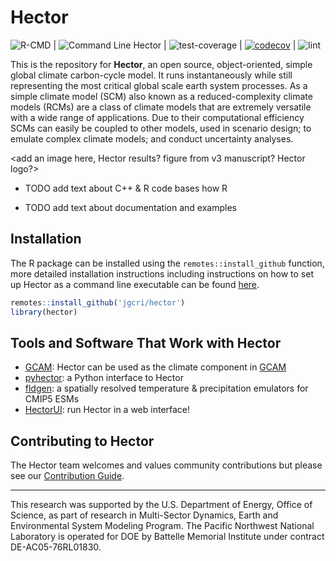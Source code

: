 
Hector
======

![R-CMD](https://github.com/JGCRI/hector/workflows/R-CMD/badge.svg) | 
![Command Line Hector](https://github.com/JGCRI/hector/workflows/Command%20Line%20Hector/badge.svg) | 
![test-coverage](https://github.com/JGCRI/hector/workflows/test-coverage/badge.svg) | 
[![codecov](https://codecov.io/gh/JGCRI/hector/branch/master/graph/badge.svg?token=EGM0lXDxRv)](https://codecov.io/gh/JGCRI/hector) | 
![lint](https://github.com/JGCRI/hector/workflows/lint/badge.svg)



This is the repository for **Hector**, an open source, object-oriented, simple global climate carbon-cycle model. It runs instantaneously while still representing the most critical global scale earth system processes. As a simple climate model (SCM) also known as a reduced-complexity climate models (RCMs) are a class of climate models that are extremely versatile with a wide range of applications. Due to their computational efficiency SCMs can easily be coupled to other models, used in scenario design; to emulate complex climate models; and conduct uncertainty analyses.

<add an image here, Hector results? figure from v3 manuscript? Hector logo?>


* TODO add text about C++ & R code bases how R

* TODO add text about documentation and examples 


## Installation 

The R package can be installed using the `remotes::install_github` function, more detailed installation instructions including instructions on how to set up Hector as a command line executable can be found [here](articles/BuildHector.html).

```r
remotes::install_github('jgcri/hector')
library(hector)
```

## Tools and Software That Work with Hector

* [GCAM](https://github.com/JGCRI/gcam-core): Hector can be used as the climate component in [GCAM](http://jgcri.github.io/gcam-doc/)
* [pyhector](https://github.com/openclimatedata/pyhector): a Python
  interface to Hector
* [fldgen](https://github.com/JGCRI/fldgen): a spatially resolved temperature & precipitation emulators for CMIP5 ESMs
* [HectorUI](https://jgcri.shinyapps.io/HectorUI/): run Hector in a web interface!


## Contributing to Hector

 The Hector team welcomes and values community contributions but please see our [Contribution Guide](articles/ContributionsGuide.html).
 
 
 *** 
This research was supported by the U.S. Department of Energy, Office of Science, as part of research in Multi-Sector Dynamics, Earth and Environmental System Modeling Program. The Pacific Northwest National Laboratory is operated for DOE by Battelle Memorial Institute under contract DE-AC05-76RL01830.
